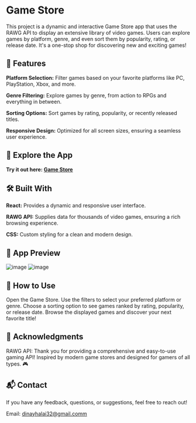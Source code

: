 # Game Store
This project is a dynamic and interactive Game Store app that uses the RAWG API to display an extensive library of video games. Users can explore games by platform, genre, and even sort them by popularity, rating, or release date. It's a one-stop shop for discovering new and exciting games!

## 🌟 Features
**Platform Selection:** Filter games based on your favorite platforms like PC, PlayStation, Xbox, and more.

**Genre Filtering:** Explore games by genre, from action to RPGs and everything in between.

**Sorting Options:** Sort games by rating, popularity, or recently released titles.

**Responsive Design:** Optimized for all screen sizes, ensuring a seamless user experience.
## 🚀 Explore the App
**Try it out here: [Game Store](https://codinaiysgamestore.netlify.app/)**

## 🛠️ Built With
**React:** Provides a dynamic and responsive user interface.

**RAWG API:** Supplies data for thousands of video games, ensuring a rich browsing experience.

**CSS:** Custom styling for a clean and modern design.
## 📸 App Preview

![image](https://github.com/user-attachments/assets/c82e7060-e176-40d6-9df7-c872757116c1)
![image](https://github.com/user-attachments/assets/ee939596-a73b-44b8-9fbf-2613ae018cf4)



## 🤔 How to Use
Open the Game Store.
Use the filters to select your preferred platform or genre.
Choose a sorting option to see games ranked by rating, popularity, or release date.
Browse the displayed games and discover your next favorite title!
## 🙌 Acknowledgments
RAWG API: Thank you for providing a comprehensive and easy-to-use gaming API!
Inspired by modern game stores and designed for gamers of all types. 🎮
## 📬 Contact
If you have any feedback, questions, or suggestions, feel free to reach out!

Email: dinayhalai32@gmail.comm
